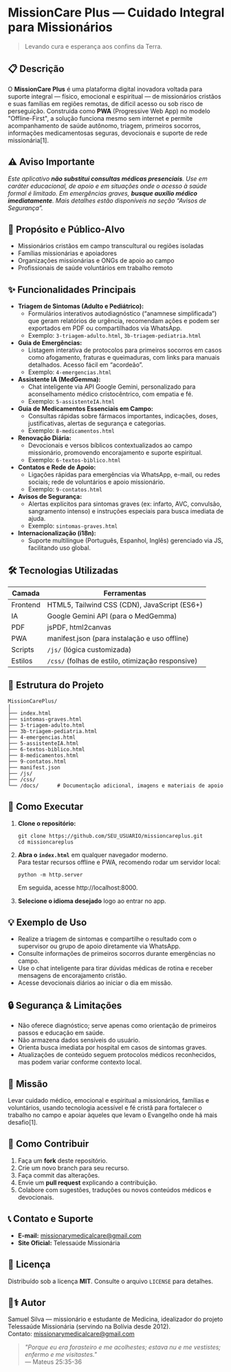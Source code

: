 # MissionCare Plus &mdash; Cuidado Integral para Missionários

> Levando cura e esperança aos confins da Terra.

## 📋 Descrição

O **MissionCare Plus** é uma plataforma digital inovadora voltada para suporte integral &mdash; físico, emocional e espiritual &mdash; de missionários cristãos e suas famílias em regiões remotas, de difícil acesso ou sob risco de perseguição. Construída como **PWA** (Progressive Web App) no modelo "Offline-First", a solução funciona mesmo sem internet e permite acompanhamento de saúde autônomo, triagem, primeiros socorros, informações medicamentosas seguras, devocionais e suporte de rede missionária[1].

## ⚠️ Aviso Importante

_Este aplicativo **não substitui consultas médicas presenciais**. Use em caráter educacional, de apoio e em situações onde o acesso à saúde formal é limitado. Em emergências graves, **busque auxílio médico imediatamente**. Mais detalhes estão disponíveis na seção “Avisos de Segurança”._

## 🎯 Propósito e Público-Alvo

- Missionários cristãos em campo transcultural ou regiões isoladas
- Famílias missionárias e apoiadores
- Organizações missionárias e ONGs de apoio ao campo
- Profissionais de saúde voluntários em trabalho remoto

## ✨ Funcionalidades Principais

- **Triagem de Sintomas (Adulto e Pediátrico):**
  - Formulários interativos autodiagnóstico (“anamnese simplificada”) que geram relatórios de urgência, recomendam ações e podem ser exportados em PDF ou compartilhados via WhatsApp.
  - Exemplo: `3-triagem-adulto.html`, `3b-triagem-pediatria.html`
- **Guia de Emergências:**
  - Listagem interativa de protocolos para primeiros socorros em casos como afogamento, fraturas e queimaduras, com links para manuais detalhados. Acesso fácil em “acordeão”.
  - Exemplo: `4-emergencias.html`
- **Assistente IA (MedGemma):**
  - Chat inteligente via API Google Gemini, personalizado para aconselhamento médico cristocêntrico, com empatia e fé.
  - Exemplo: `5-assistenteIA.html`
- **Guia de Medicamentos Essenciais em Campo:**
  - Consultas rápidas sobre fármacos importantes, indicações, doses, justificativas, alertas de segurança e categorias.
  - Exemplo: `8-medicamentos.html`
- **Renovação Diária:**
  - Devocionais e versos bíblicos contextualizados ao campo missionário, promovendo encorajamento e suporte espiritual.
  - Exemplo: `6-textos-biblico.html`
- **Contatos e Rede de Apoio:**
  - Ligações rápidas para emergências via WhatsApp, e-mail, ou redes sociais; rede de voluntários e apoio missionário.
  - Exemplo: `9-contatos.html`
- **Avisos de Segurança:**
  - Alertas explícitos para sintomas graves (ex: infarto, AVC, convulsão, sangramento intenso) e instruções especiais para busca imediata de ajuda.
  - Exemplo: `sintomas-graves.html`
- **Internacionalização (i18n):**
  - Suporte multilíngue (Português, Espanhol, Inglês) gerenciado via JS, facilitando uso global.

## 🛠️ Tecnologias Utilizadas

| Camada    | Ferramentas                                           |
| --------- | ----------------------------------------------------- |
| Frontend  | HTML5, Tailwind CSS (CDN), JavaScript (ES6+)          |
| IA        | Google Gemini API (para o MedGemma)                   |
| PDF       | jsPDF, html2canvas                                    |
| PWA       | manifest.json (para instalação e uso offline)         |
| Scripts   | `/js/` (lógica customizada)                           |
| Estilos   | `/css/` (folhas de estilo, otimização responsive)     |

## 📁 Estrutura do Projeto

```
MissionCarePlus/
│
├── index.html
├── sintomas-graves.html
├── 3-triagem-adulto.html
├── 3b-triagem-pediatria.html
├── 4-emergencias.html
├── 5-assistenteIA.html
├── 6-textos-biblico.html
├── 8-medicamentos.html
├── 9-contatos.html
├── manifest.json
├── /js/
├── /css/
└── /docs/      # Documentação adicional, imagens e materiais de apoio
```

## 🚀 Como Executar

1. **Clone o repositório:**
   ```
   git clone https://github.com/SEU_USUARIO/missioncareplus.git
   cd missioncareplus
   ```
2. **Abra o `index.html`** em qualquer navegador moderno.  
   Para testar recursos offline e PWA, recomendo rodar um servidor local:
   ```
   python -m http.server
   ```
   Em seguida, acesse http://localhost:8000.

3. **Selecione o idioma desejado** logo ao entrar no app.

## 💡 Exemplo de Uso

- Realize a triagem de sintomas e compartilhe o resultado com o supervisor ou grupo de apoio diretamente via WhatsApp.
- Consulte informações de primeiros socorros durante emergências no campo.
- Use o chat inteligente para tirar dúvidas médicas de rotina e receber mensagens de encorajamento cristão.
- Acesse devocionais diários ao iniciar o dia em missão.

## 🔒 Segurança & Limitações

- Não oferece diagnóstico; serve apenas como orientação de primeiros passos e educação em saúde.
- Não armazena dados sensíveis do usuário.
- Orienta busca imediata por hospital em casos de sintomas graves.
- Atualizações de conteúdo seguem protocolos médicos reconhecidos, mas podem variar conforme contexto local.

## 🎯 Missão

Levar cuidado médico, emocional e espiritual a missionários, famílias e voluntários, usando tecnologia acessível e fé cristã para fortalecer o trabalho no campo e apoiar àqueles que levam o Evangelho onde há mais desafio[1].

## 🤝 Como Contribuir

1. Faça um **fork** deste repositório.
2. Crie um novo branch para seu recurso.
3. Faça commit das alterações.
4. Envie um **pull request** explicando a contribuição.
5. Colabore com sugestões, traduções ou novos conteúdos médicos e devocionais.

## 📞 Contato e Suporte

- **E-mail:** missionarymedicalcare@gmail.com
- **Site Oficial:** Telessaúde Missionária

## 📜 Licença

Distribuído sob a licença **MIT**. Consulte o arquivo `LICENSE` para detalhes.

## 👨⚕️ Autor

Samuel Silva &mdash; missionário e estudante de Medicina, idealizador do projeto Telessaúde Missionária (servindo na Bolívia desde 2012).  
Contato: missionarymedicalcare@gmail.com

> _"Porque eu era forasteiro e me acolhestes; estava nu e me vestistes; enfermo e me visitastes."_  
> &mdash; Mateus 25:35-36

